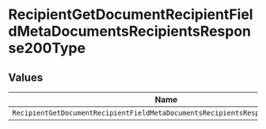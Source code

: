 # RecipientGetDocumentRecipientFieldMetaDocumentsRecipientsResponse200Type


## Values

| Name                                                                           | Value                                                                          |
| ------------------------------------------------------------------------------ | ------------------------------------------------------------------------------ |
| `RecipientGetDocumentRecipientFieldMetaDocumentsRecipientsResponse200TypeDate` | date                                                                           |